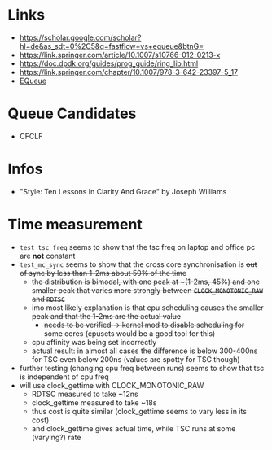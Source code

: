 # Links
- https://scholar.google.com/scholar?hl=de&as_sdt=0%2C5&q=fastflow+vs+equeue&btnG=
- https://link.springer.com/article/10.1007/s10766-012-0213-x
- https://doc.dpdk.org/guides/prog_guide/ring_lib.html
- https://link.springer.com/chapter/10.1007/978-3-642-23397-5_17
- [EQueue](https://doi.org/10.1109/ACCESS.2020.2997071)

# Queue Candidates
- CFCLF

# Infos
- "Style: Ten Lessons In Clarity And Grace" by Joseph Williams


# Time measurement
- `test_tsc_freq` seems to show that the tsc freq on laptop and office pc are **not** constant
- `test_mc_sync` seems to show that the cross core synchronisation is ~~out of sync by less than 1-2ms about 50% of the time~~
  - ~~the distribution is bimodal, with one peak at \~(1-2ms, 45%) and one smaller peak that varies more strongly between `CLOCK_MONOTONIC_RAW` and `RDTSC`~~
  - ~~imo most likely explanation is that cpu scheduling causes the smaller peak and that the 1-2ms are the actual value~~
    - ~~needs to be verified -> kernel mod to disable scheduling for some cores (cpusets would be a good tool for this)~~
  - cpu affinity was being set incorrectly
  - actual result: in almost all cases the difference is below 300-400ns for TSC even below 200ns (values are spotty for TSC though)
- further testing (changing cpu freq between runs) seems to show that tsc is independent of cpu freq
- will use clock\_gettime with CLOCK\_MONOTONIC\_RAW
  - RDTSC measured to take ~12ns
  - clock\_gettime measured to take ~18s
  - thus cost is quite similar (clock\_gettime seems to vary less in its cost)
  - and clock\_gettime gives actual time, while TSC runs at some (varying?) rate
